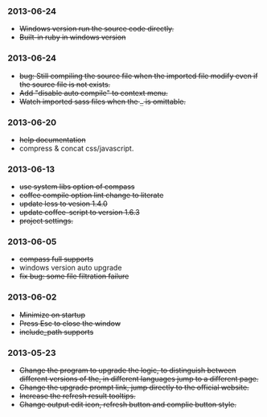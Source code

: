 ### 2013-06-24
* <del> Windows version run the source code directly.
* <del> Built-in ruby in windows version

### 2013-06-24
* <del> bug: Still compiling the source file when the imported file modify even if the source file is not exists.
* <del> Add "disable auto compile" to context menu.
* <del> Watch imported sass files when the `_` is omittable.

### 2013-06-20
* <del> help documentation
* compress & concat css/javascript.

### 2013-06-13
* <del>use system libs option of compass 
* <del>coffee compile option lint change to literate
* <del>update less to vesion 1.4.0
* <del>update coffee-script to version 1.6.3
* <del>project settings.

### 2013-06-05
* <del>compass full supports
* windows version auto upgrade
* <del>fix bug: some file filtration failure

### 2013-06-02
* <del>Minimize on startup
* <del>Press Esc to close the window
* <del>include_path supports

### 2013-05-23
* <del>Change the program to upgrade the logic, to distinguish between different versions of the, in different languages ​​jump to a different page.
* <del>Change the upgrade prompt link, jump directly to the official website.
* <del>Increase the refresh result tooltips.
* <del>Change output edit icon, refresh button and complie button style.








